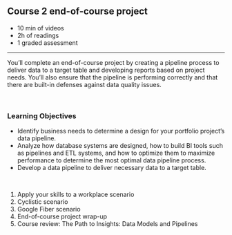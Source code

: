 ## Course 2 end-of-course project

- 10 min of videos
- 2h of readings
- 1 graded assessment

<hr>

You’ll complete an end-of-course project by creating a pipeline process to deliver data to a target table and developing reports based on project needs. You’ll also ensure that the pipeline is performing correctly and that there are built-in defenses against data quality issues.

<br>

### Learning Objectives

- Identify business needs to determine a design for your portfolio project’s data pipeline.
- Analyze how database systems are designed, how to build BI tools such as pipelines and ETL systems, and how to optimize them to maximize performance to determine the most optimal data pipeline process.
- Develop a data pipeline to deliver necessary data to a target table.

<br>

1. Apply your skills to a workplace scenario
2. Cyclistic scenario
3. Google Fiber scenario
4. End-of-course project wrap-up
5. Course review: The Path to Insights: Data Models and Pipelines
